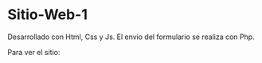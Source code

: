 # Sitio-Web-1

Desarrollado con Html, Css y Js.
El envio del formulario se realiza con Php.

Para ver el sitio:
